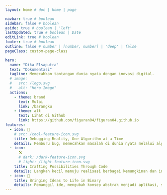 ```yaml
---
layout: home # doc | home | page

navbar: true # boolean
sidebar: false # boolean
aside: true # boolean | 'left'
lastUpdated: true # boolean | Date
editLink: true # boolean
footer: true # boolean
outline: false # number | [number, number] | 'deep' | false
pageClass: custom-page-class

hero:
  name: "Dika Elsaputra"
  text: "Dokumentasi"
  tagline: Memecahkan tantangan dunia nyata dengan inovasi digital.
  # image:
  #   src: /logo.svg
  #   alt: "Hero Image"
  actions:
    - theme: brand
      text: Mulai
      link: /barangku
    - theme: alt
      text: Lihat di Github
      link: https://github.com/figuran04/figuran04.github.io
features:
  - icon: 🚀
    # src: /cool-feature-icon.svg
    title: Debugging Reality, One Algorithm at a Time
    details: Pemburu bug, memecahkan masalah di dunia nyata melalui algoritma dan pemecahan masalah yang sistematis.
  - icon:
      🛠️
      # dark: /dark-feature-icon.svg
      # light: /light-feature-icon.svg
    title: Crafting Possibilities Through Code
    details: Langkah kecil menuju realisasi berbagai kemungkinan dan inovasi teknologi.
  - icon: 📝
    title: Bringing Ideas to Life in Binary
    details: Pemanggil ide, mengubah konsep abstrak menjadi aplikasi, software, dan sistem yang dapat dijalankan oleh komputer.
---
```


<!-- <CustomHero
  :hero-name="'My Project'"
  :hero-text="'A wonderful project using VitePress'"
  :hero-tagline="'This is the tagline'"
  :hero-image="{ src: '/images/logo.svg', alt: 'Hero Image' }"
/> -->
